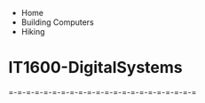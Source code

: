 * Home
* Building Computers
* Hiking

# IT1600-DigitalSystems

=-=-=-=-=-=-=-=-=-=-=-=-=-=-=-=-=-=-=-=-=-=